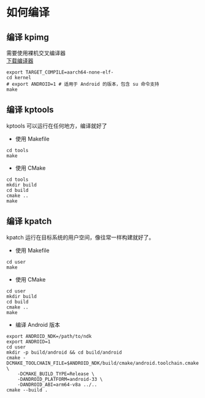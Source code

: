 # 如何编译

## 编译 kpimg

需要使用裸机交叉编译器  
[下载编译器](https://developer.arm.com/downloads/-/arm-gnu-toolchain-downloads)

```shell
export TARGET_COMPILE=aarch64-none-elf-
cd kernel
# export ANDROID=1 # 适用于 Android 的版本，包含 su 命令支持
make
```

## 编译 kptools

kptools 可以运行在任何地方，编译就好了  

- 使用 Makefile

```shell
cd tools
make
```

- 使用 CMake

```shell
cd tools
mkdir build
cd build
cmake ..
make
```

## 编译 kpatch

kpatch 运行在目标系统的用户空间，像往常一样构建就好了。  

- 使用 Makefile

```shell
cd user 
make
```

- 使用 CMake

```shell
cd user
mkdir build
cd build
cmake ..
make
```

- 编译 Android 版本

```shell
export ANDROID_NDK=/path/to/ndk
export ANDROID=1
cd user
mkdir -p build/android && cd build/android
cmake -DCMAKE_TOOLCHAIN_FILE=$ANDROID_NDK/build/cmake/android.toolchain.cmake \
    -DCMAKE_BUILD_TYPE=Release \
    -DANDROID_PLATFORM=android-33 \
    -DANDROID_ABI=arm64-v8a ../..
cmake --build .
```

